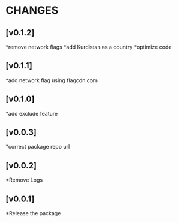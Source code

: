 # CHANGES

## [v0.1.2]

*remove network flags
*add Kurdistan as a country
*optimize code

## [v0.1.1]

*add network flag using flagcdn.com

## [v0.1.0]

*add exclude feature

## [v0.0.3]

*correct package repo url

## [v0.0.2]

*Remove Logs

## [v0.0.1]

*Release the package
